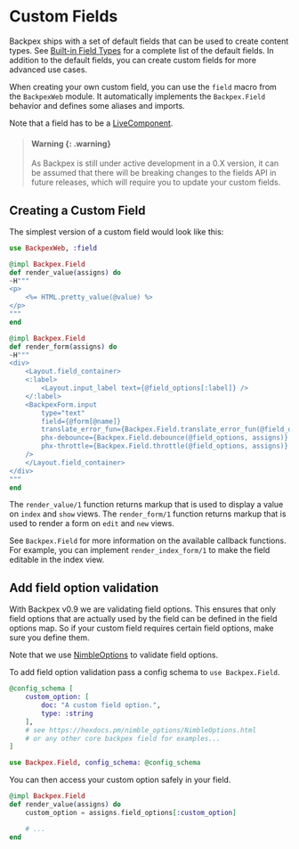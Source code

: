 # Custom Fields

Backpex ships with a set of default fields that can be used to create content types. See [Built-in Field Types](what-is-a-field.md#built-in-field-types) for a complete list of the default fields. In addition to the default fields, you can create custom fields for more advanced use cases.

When creating your own custom field, you can use the `field` macro from the `BackpexWeb` module. It automatically implements the `Backpex.Field` behavior and defines some aliases and imports.

Note that a field has to be a [LiveComponent](https://hexdocs.pm/phoenix_live_view/Phoenix.LiveComponent.html).

> #### Warning {: .warning}
>
> As Backpex is still under active development in a 0.X version, it can be assumed that there will be breaking changes to the
> fields API in future releases, which will require you to update your custom fields.

## Creating a Custom Field

The simplest version of a custom field would look like this:

```elixir
use BackpexWeb, :field

@impl Backpex.Field
def render_value(assigns) do
~H"""
<p>
    <%= HTML.pretty_value(@value) %>
</p>
"""
end

@impl Backpex.Field
def render_form(assigns) do
~H"""
<div>
    <Layout.field_container>
    <:label>
        <Layout.input_label text={@field_options[:label]} />
    </:label>
    <BackpexForm.input
        type="text"
        field={@form[@name]}
        translate_error_fun={Backpex.Field.translate_error_fun(@field_options, assigns)}
        phx-debounce={Backpex.Field.debounce(@field_options, assigns)}
        phx-throttle={Backpex.Field.throttle(@field_options, assigns)}
    />
    </Layout.field_container>
</div>
"""
end
```

The `render_value/1` function returns markup that is used to display a value on `index` and `show` views.
The `render_form/1` function returns markup that is used to render a form on `edit` and `new` views.

See `Backpex.Field` for more information on the available callback functions. For example, you can implement `render_index_form/1` to make the field editable in the index view.

## Add field option validation

With Backpex v0.9 we are validating field options. This ensures that only field options that are actually used by the field can be defined in the field options map. So if your custom field requires certain field options, make sure you define them.

Note that we use [NimbleOptions](https://hexdocs.pm/nimble_options) to validate field options.

To add field option validation pass a config schema to `use Backpex.Field`.

```elixir
@config_schema [
    custom_option: [
        doc: "A custom field option.",
        type: :string
    ],
    # see https://hexdocs.pm/nimble_options/NimbleOptions.html
    # or any other core backpex field for examples...
]

use Backpex.Field, config_schema: @config_schema
```

You can then access your custom option safely in your field.

```elixir
@impl Backpex.Field
def render_value(assigns) do
    custom_option = assigns.field_options[:custom_option]

    # ...
end
```
